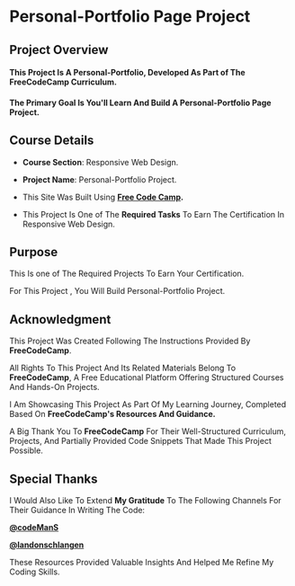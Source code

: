 # **Personal-Portfolio Page Project**

## **Project Overview**


#### This Project Is A **Personal-Portfolio**, Developed As Part of The FreeCodeCamp Curriculum. 

#### The Primary Goal Is You'll Learn And Build A Personal-Portfolio Page Project.



## **Course Details**


+ **Course Section**: Responsive Web Design.
  
+ **Project Name**:  Personal-Portfolio Project.
  
+ This Site Was Built Using **[Free Code Camp](https://www.freecodecamp.org/).**
  
+ This Project Is One of The **Required Tasks** To Earn The Certification In Responsive Web Design.
  

## **Purpose**

This Is one of The Required Projects To Earn Your Certification.

For This Project , You Will Build Personal-Portfolio Project. 


## **Acknowledgment**


This Project Was Created Following The Instructions Provided By **FreeCodeCamp**.

All Rights To This Project And Its Related Materials Belong To **FreeCodeCamp**, A Free Educational Platform Offering Structured Courses And Hands-On Projects.

I Am Showcasing This Project As Part Of My Learning Journey, Completed Based On **FreeCodeCamp's Resources And Guidance.**

A Big Thank You To **FreeCodeCamp** For Their Well-Structured Curriculum, Projects, And Partially Provided Code Snippets That Made This Project Possible.

## **Special Thanks**

I Would Also Like To Extend **My Gratitude** To The Following Channels For Their Guidance In Writing The Code:

**[@codeManS](https://www.youtube.com/@codeManS)**

**[@landonschlangen](https://www.youtube.com/@landonschlangen)**

These Resources Provided Valuable Insights And Helped Me Refine My Coding Skills.






